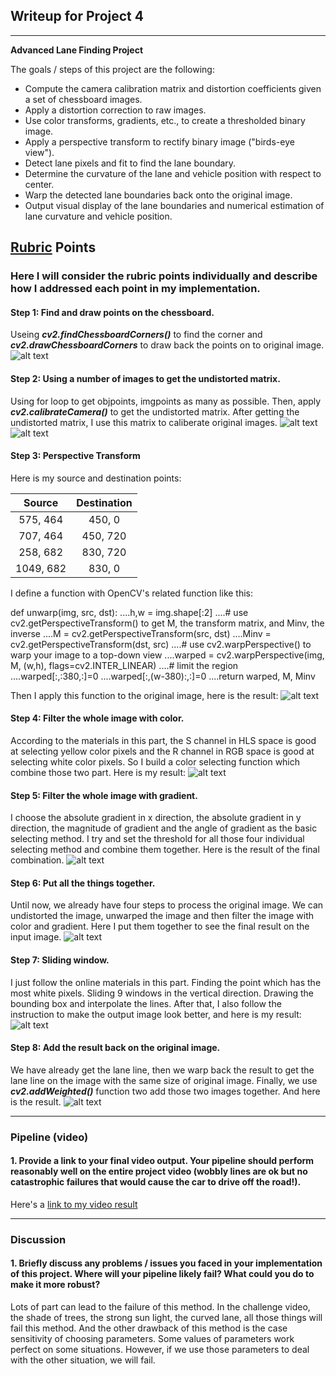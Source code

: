 ## Writeup for Project 4 


---

**Advanced Lane Finding Project**

The goals / steps of this project are the following:

* Compute the camera calibration matrix and distortion coefficients given a set of chessboard images.
* Apply a distortion correction to raw images.
* Use color transforms, gradients, etc., to create a thresholded binary image.
* Apply a perspective transform to rectify binary image ("birds-eye view").
* Detect lane pixels and fit to find the lane boundary.
* Determine the curvature of the lane and vehicle position with respect to center.
* Warp the detected lane boundaries back onto the original image.
* Output visual display of the lane boundaries and numerical estimation of lane curvature and vehicle position.

[//]: # (Image References)

[image1]: ./Report/1.jpg "FindPointsinChessboard"
[image2]: ./Report/2.jpg "UndistortChessboard"
[image3]: ./Report/3.jpg "UndistortRoad"
[image4]: ./Report/4.jpg "Change to bird view"
[image5]: ./Report/5.jpg "Color Selection"
[image6]: ./Report/6.jpg "Gradient Selection"
[image7]: ./Report/7.jpg "Combining Selection"
[image8]: ./Report/8.jpg "MovingBoxandInterpolate"
[image9]: ./Report/9.jpg "MovingBoxandInterpolate"
[image10]: ./Report/10.jpg "Put everything on initial picture"

[video1]: ./Result_project_video.mp4 "Video"

## [Rubric](https://review.udacity.com/#!/rubrics/571/view) Points

### Here I will consider the rubric points individually and describe how I addressed each point in my implementation.  

#### Step 1: Find and draw points on the chessboard.

Useing _**cv2.findChessboardCorners()**_ to find the corner and _**cv2.drawChessboardCorners**_ to draw back the points on to original image.
![alt text][image1]

#### Step 2: Using a number of images to get the undistorted matrix.

Using for loop to get objpoints, imgpoints as many as possible. Then, apply _**cv2.calibrateCamera()**_ to get the undistorted matrix. After getting the undistorted matrix, I use this matrix to caliberate original images.
![alt text][image2]
![alt text][image3]

#### Step 3: Perspective Transform

Here is my source and destination points:

| Source        | Destination   | 
|:-------------:|:-------------:| 
| 575, 464      | 450, 0        | 
| 707, 464      | 450, 720      |
| 258, 682      | 830, 720      |
| 1049, 682     | 830, 0        |

I define a function with OpenCV's related function like this:
>
def unwarp(img, src, dst):
....h,w = img.shape[:2]
....# use cv2.getPerspectiveTransform() to get M, the transform matrix, and Minv, the inverse
....M = cv2.getPerspectiveTransform(src, dst)
....Minv = cv2.getPerspectiveTransform(dst, src)
....# use cv2.warpPerspective() to warp your image to a top-down view
....warped = cv2.warpPerspective(img, M, (w,h), flags=cv2.INTER_LINEAR)
....# limit the region
....warped[:,:380,:]=0
....warped[:,(w-380):,:]=0
....return warped, M, Minv

Then I apply this function to the original image, here is the result:
![alt text][image4]

#### Step 4: Filter the whole image with color.

According to the materials in this part, the S channel in HLS space is good at selecting yellow color pixels and the R channel in RGB space is good at selecting white color pixels. So I build a color selecting function which combine those two part. Here is my result:
![alt text][image5]

#### Step 5: Filter the whole image with gradient.

I choose the absolute gradient in x direction, the absolute gradient in y direction, the magnitude of gradient and the angle of gradient as the basic selecting method. I try and set the threshold for all those four individual selecting method and combine them together. Here is the result of the final combination.
![alt text][image6]

#### Step 6: Put all the things together.

Until now, we already have four steps to process the original image. We can undistorted the image, unwarped the image and then filter the image with color and gradient. Here I put them together to see the final result on the input image.
![alt text][image7]

#### Step 7: Sliding window.

I just follow the online materials in this part. Finding the point which has the most white pixels. Sliding 9 windows in the vertical direction. Drawing the bounding box and interpolate the lines. After that, I also follow the instruction to make the output image look better, and here is my result:
![alt text][image9]

#### Step 8: Add the result back on the original image.

We have already get the lane line, then we warp back the result to get the lane line on the image with the same size of original image. Finally, we use _**cv2.addWeighted()**_ function two add those two images together. And here is the result.
![alt text][image10]


---

### Pipeline (video)

#### 1. Provide a link to your final video output.  Your pipeline should perform reasonably well on the entire project video (wobbly lines are ok but no catastrophic failures that would cause the car to drive off the road!).

Here's a [link to my video result](./Result_project_video.mp4)

---

### Discussion

#### 1. Briefly discuss any problems / issues you faced in your implementation of this project.  Where will your pipeline likely fail?  What could you do to make it more robust?

Lots of part can lead to the failure of this method. In the challenge video, the shade of trees, the strong sun light, the curved lane, all those things will fail this method. And the other drawback of this method is the case sensitivity of choosing parameters. Some values of parameters work perfect on some situations. However, if we use those parameters to deal with the other situation, we will fail.

 
